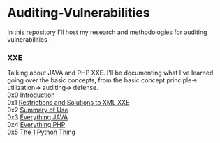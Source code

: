 # Auditing-Vulnerabilities
In this repository I'll host my research and methodologies for auditing vulnerabilities 


### XXE 
Talking about JAVA and PHP XXE. I'll be documenting what I've learned going over the basic concepts, from the basic concept principle-> utilization-> auditing-> defense.        
0x0 [Introduction](https://github.com/OlivierLaflamme/Auditing-Vulnerabilities/blob/master/Auditing_XXE_Vulnerabilities/Introduction.md)      
0x1 [Restrictions and Solutions to XML XXE](https://github.com/OlivierLaflamme/Auditing-Vulnerabilities/blob/master/Auditing_XXE_Vulnerabilities/Restrictions_and_Solutions_XML_XXE.md)     
0x2 [Summary of Use](https://github.com/OlivierLaflamme/Auditing-Vulnerabilities/blob/master/Auditing_XXE_Vulnerabilities/Summary_of_Use.md)    
0x3 [Everything JAVA](https://github.com/OlivierLaflamme/Auditing-Vulnerabilities/tree/master/Auditing_XXE_Vulnerabilities/JAVA)   
0x4 [Everything PHP](https://github.com/OlivierLaflamme/Auditing-Vulnerabilities/tree/master/Auditing_XXE_Vulnerabilities/PHP)   
0x5 [The 1 Python Thing](https://github.com/OlivierLaflamme/Auditing-Vulnerabilities/tree/master/Auditing_XXE_Vulnerabilities/Python)    
